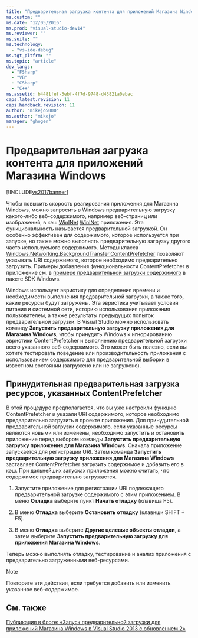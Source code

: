 ```yaml
---
title: "Предварительная загрузка контента для приложений Магазина Windows | Microsoft Docs"
ms.custom: ""
ms.date: "12/05/2016"
ms.prod: "visual-studio-dev14"
ms.reviewer: ""
ms.suite: ""
ms.technology: 
  - "vs-ide-debug"
ms.tgt_pltfrm: ""
ms.topic: "article"
dev_langs: 
  - "FSharp"
  - "VB"
  - "CSharp"
  - "C++"
ms.assetid: b4481fef-3ebf-4f7d-9748-d43821a0ebac
caps.latest.revision: 11
caps.handback.revision: 11
author: "mikejo5000"
ms.author: "mikejo"
manager: "ghogen"
---
```

# Предварительная загрузка контента для приложений Магазина Windows
[!INCLUDE[vs2017banner](../code-quality/includes/vs2017banner.md)]

Чтобы повысить скорость реагирования приложения для Магазина Windows, можно запросить в Windows предварительную загрузку какого\-либо веб\-содержимого, например веб\-страниц или изображений, в кэш [WinINet](http://msdn.microsoft.com/ru-ru/0a06f2af-957a-4dff-a8cc-187370181b5c) [WinINet](http://msdn.microsoft.com/library/aa383630.aspx) приложения. Эта функциональность называется предварительной загрузкой. Он особенно эффективен для содержимого, которое используется при запуске, но также можно выполнять предварительную загрузку другого часто используемого содержимого. Методы класса [Windows.Networking.BackgroundTransfer.ContentPrefetcher](http://msdn.microsoft.com/library/windows/apps/windows.networking.backgroundtransfer.contentprefetcher.aspx) позволяют указывать URI содержимого, которое необходимо предварительно загрузить. Примеры добавления функциональности ContentPrefetcher в приложение см. в [примере предварительной загрузки содержимого](http://code.msdn.microsoft.com/windowsapps/ContentPrefetcher-Sample-432c8309) в пакете SDK Windows.  
  
 Windows использует эвристику для определения времени и необходимости выполнения предварительной загрузки, а также того, какие ресурсы будут загружены. Эта эвристика учитывает условия питания и системной сети, историю использования приложения пользователем, а также результаты предыдущих попыток предварительной загрузки. В Visual Studio можно использовать команду **Запустить предварительную загрузку приложения для Магазина Windows**, чтобы принудить Windows к игнорированию эвристики ContentPrefetcher и выполнению предварительной загрузки всего указанного веб\-содержимого. Это может быть полезно, если вы хотите тестировать поведение или производительность приложения с использованием содержимого для предварительной выборки в известном состоянии \(загружено или не загружено\).  
  
## Принудительная предварительная загрузка ресурсов, указанных ContentPrefetcher  
 В этой процедуре предполагается, что вы уже настроили функцию ContentPrefetcher и указали URI содержимого, которое необходимо предварительно загрузить в проекте приложения. Для принудительной предварительной загрузки содержимого, если указанные ресурсы являются новыми или изменены, необходимо запустить и остановить приложение перед выбором команды **Запустить предварительную загрузку приложения для Магазина Windows**. Сначала приложение запускается для регистрации URI. Затем команда **Запустить предварительную загрузку приложения для Магазина Windows** заставляет ContentPrefetcher загрузить содержимое и добавить его в кэш. При дальнейших запусках приложения можно считать, что содержимое предварительно загружается.  
  
1.  Запустите приложение для регистрации URI подлежащего предварительной загрузке содержимого с этим приложением. В меню **Отладка** выберите пункт **Начать отладку** \(клавиша F5\).  
  
2.  В меню **Отладка** выберите **Остановить отладку** \(клавиши SHIFT \+ F5\).  
  
3.  В меню **Отладка** выберите **Другие целевые объекты отладки**, а затем выберите **Запустить предварительную загрузку для приложения Магазина Windows**.  
  
 Теперь можно выполнять отладку, тестирование и анализ приложения с предварительно загруженными веб\-ресурсами.  
  
> [!NOTE]
>  Повторите эти действия, если требуется добавить или изменить указанное веб\-содержимое.  
  
## См. также  
 [Публикация в блоге: «Запуск предварительной загрузки для приложений Магазина Windows в Visual Studio 2013 с обновлением 2»](http://blogs.msdn.com/b/visualstudioalm/archive/2014/02/06/triggering-prefetch-for-windows-store-apps-in-visual-studio-2013-update-2.aspx)